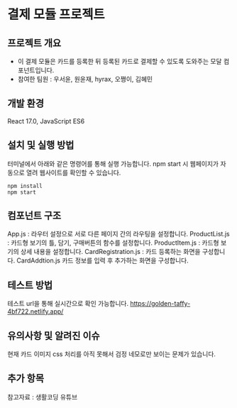 # 결제 모듈 프로젝트

## 프로젝트 개요

- 이 결제 모듈은 카드를 등록한 뒤 등록된 카드로 결제할 수 있도록 도와주는 모달 컴포넌트입니다.
- 참여한 팀원 : 우서윤, 원윤재, hyrax, 오쪙이, 김혜민

## 개발 환경

React 17.0, JavaScript ES6

## 설치 및 실행 방법

터미널에서 아래와 같은 명령어를 통해 실행 가능합니다.
npm start 시 웹페이지가 자동으로 열려 웹사이트를 확인할 수 있습니다.
```
npm install
npm start
```

## 컴포넌트 구조

App.js : 라우터 설정으로 서로 다른 페이지 간의 라우팅을 설정합니다.
ProductList.js : 카드형 보기의 틀, 담기, 구매버튼의 함수를 설정합니다.
ProductItem.js : 카드형 보기의 상세 내용을 설정합니다.
CardRegistration.js : 카드 등록하는 화면을 구성합니다.
CardAddtion.js 카드 정보를 입력 후 추가하는 화면을 구성합니다.


## 테스트 방법

테스트 url을 통해 실시간으로 확인 가능합니다.
https://golden-taffy-4bf722.netlify.app/


## 유의사항 및 알려진 이슈

현재 카드 이미지 css 처리를 아직 못해서 검정 네모로만 보이는 문제가 있습니다.

## 추가 항목

참고자료 : 생활코딩 유튜브

